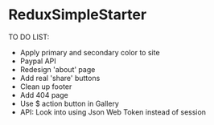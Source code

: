 # ReduxSimpleStarter

TO DO LIST:

* Apply primary and secondary color to site
* Paypal API
* Redesign 'about' page
* Add real 'share' buttons
* Clean up footer
* Add 404 page
* Use $ action button in Gallery
* API: Look into using Json Web Token instead of session